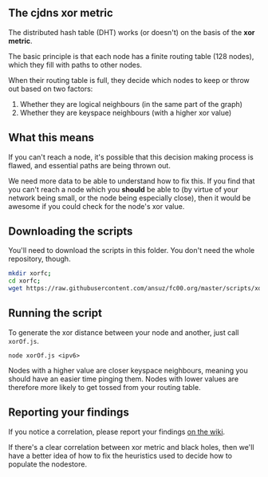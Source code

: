 ## The cjdns xor metric

The distributed hash table (DHT) works (or doesn't) on the basis of the **xor metric**.

The basic principle is that each node has a finite routing table (128 nodes), which they fill with paths to other nodes.

When their routing table is full, they decide which nodes to keep or throw out based on two factors:

1. Whether they are logical neighbours (in the same part of the graph)
2. Whether they are keyspace neighbours (with a higher xor value)

## What this means

If you can't reach a node, it's possible that this decision making process is flawed, and essential paths are being thrown out.

We need more data to be able to understand how to fix this. If you find that you can't reach a node which you **should** be able to (by virtue of your network being small, or the node being especially close), then it would be awesome if you could check for the node's xor value.

## Downloading the scripts

You'll need to download the scripts in this folder. You don't need the whole repository, though.

```Bash
mkdir xorfc;
cd xorfc;
wget https://raw.githubusercontent.com/ansuz/fc00.org/master/scripts/xor/findMyFC.js https://raw.githubusercontent.com/ansuz/fc00.org/master/scripts/xor/xorfc.js https://raw.githubusercontent.com/ansuz/fc00.org/master/scripts/xor/xorOf.js
```

## Running the script

To generate the xor distance between your node and another, just call `xorOf.js`.

```
node xorOf.js <ipv6>
```

Nodes with a higher value are closer keyspace neighbours, meaning you should have an easier time pinging them. Nodes with lower values are therefore more likely to get tossed from your routing table.

## Reporting your findings

If you notice a correlation, please report your findings [on the wiki](https://github.com/ansuz/fc00.org/wiki/xor-findings).

If there's a clear correlation between xor metric and black holes, then we'll have a better idea of how to fix the heuristics used to decide how to populate the nodestore.
